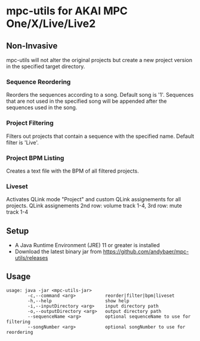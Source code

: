 # mpc-utils for AKAI MPC One/X/Live/Live2

## Non-Invasive

mpc-utils will not alter the original projects but create a new project version in the specified target directory.

### Sequence Reordering

Reorders the sequences according to a song. Default song is '1'. Sequences that are not used in the specified song will
be appended after the sequences used in the song.

### Project Filtering

Filters out projects that contain a sequence with the specified name. Default filter is 'Live'.

### Project BPM Listing

Creates a text file with the BPM of all filtered projects.

### Liveset

Activates QLink mode "Project" and custom QLink assignements for all projects. QLink assignements 2nd row: volume track
1-4, 3rd row: mute track 1-4

## Setup

- A Java Runtime Environment (JRE) 11 or greater is installed
- Download the latest binary jar from https://github.com/andybaer/mpc-utils/releases

## Usage

    usage: java -jar <mpc-utils-jar>
            -c,--command <arg>           reorder|filter|bpm|liveset
            -h,--help                    show help
            -i,--inputDirectory <arg>    input directory path
            -o,--outputDirectory <arg>   output directory path
            --sequenceName <arg>         optional sequenceName to use for filtering
            --songNumber <arg>           optional songNumber to use for reordering
